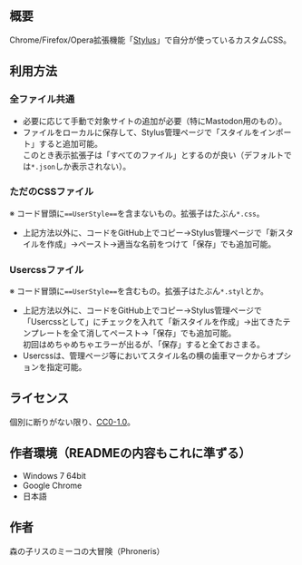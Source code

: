 ## 概要
Chrome/Firefox/Opera拡張機能「[Stylus](https://chrome.google.com/webstore/detail/stylus/clngdbkpkpeebahjckkjfobafhncgmne)」で自分が使っているカスタムCSS。

## 利用方法

### 全ファイル共通
+ 必要に応じて手動で対象サイトの追加が必要（特にMastodon用のもの）。
+ ファイルをローカルに保存して、Stylus管理ページで「スタイルをインポート」すると追加可能。  
  このとき表示拡張子は「すべてのファイル」とするのが良い（デフォルトでは`*.json`しか表示されない）。

### ただのCSSファイル
※ コード冒頭に`==UserStyle==`を含まないもの。拡張子はたぶん`*.css`。
+ 上記方法以外に、コードをGitHub上でコピー→Stylus管理ページで「新スタイルを作成」→ペースト→適当な名前をつけて「保存」でも追加可能。  
  
### Usercssファイル
※ コード冒頭に`==UserStyle==`を含むもの。拡張子はたぶん`*.styl`とか。
+ 上記方法以外に、コードをGitHub上でコピー→Stylus管理ページで「Usercssとして」にチェックを入れて「新スタイルを作成」→出てきたテンプレートを全て消してペースト→「保存」でも追加可能。  
  初回はめちゃめちゃエラーが出るが、「保存」すると全ておさまる。
+ Usercssは、管理ページ等においてスタイル名の横の歯車マークからオプションを指定可能。

## ライセンス
個別に断りがない限り、[CC0-1.0](http://creativecommons.org/publicdomain/zero/1.0/deed.ja)。

## 作者環境（READMEの内容もこれに準ずる）
+ Windows 7 64bit
+ Google Chrome
+ 日本語

## 作者
森の子リスのミーコの大冒険（Phroneris）
